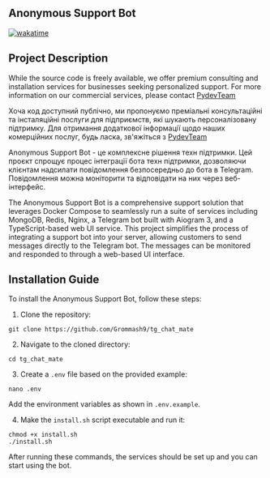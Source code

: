 ## Anonymous Support Bot

<a href="https://wakatime.com/badge/github/Grommash9/anonymous_support_bot"><img src="https://wakatime.com/badge/github/Grommash9/anonymous_support_bot.svg" alt="wakatime"></a>

## Project Description

While the source code is freely available, we offer premium consulting and installation services for businesses seeking personalized support. For more information on our commercial services, please contact [PydevTeam](https://t.me/PydevTeam)

Хоча код доступний публічно, ми пропонуємо преміальні консультаційні та інсталяційні послуги для підприємств, які шукають персоналізовану підтримку. Для отримання додаткової інформації щодо наших комерційних послуг, будь ласка, зв'яжіться з [PydevTeam](https://t.me/PydevTeam)

Anonymous Support Bot - це комплексне рішення техн підтримки. Цей проєкт спрощує процес інтеграції бота техн підтримки, дозволяючи клієнтам надсилати повідомлення безпосередньо до бота в Telegram. Повідомлення можна моніторити та відповідати на них через веб-інтерфейс.

The Anonymous Support Bot is a comprehensive support solution that leverages Docker Compose to seamlessly run a suite of services including MongoDB, Redis, Nginx, a Telegram bot built with Aiogram 3, and a TypeScript-based web UI service. This project simplifies the process of integrating a support bot into your server, allowing customers to send messages directly to the Telegram bot. The messages can be monitored and responded to through a web-based UI interface.


## Installation Guide
To install the Anonymous Support Bot, follow these steps:
1. Clone the repository:
```
git clone https://github.com/Grommash9/tg_chat_mate
```
2. Navigate to the cloned directory:
```
cd tg_chat_mate
```
3. Create a `.env` file based on the provided example:
```
nano .env
```
Add the environment variables as shown in `.env.example`.

4. Make the `install.sh` script executable and run it:
```
chmod +x install.sh
./install.sh
```

After running these commands, the services should be set up and you can start using the bot.

